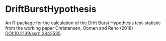 # DriftBurstHypothesis

An R-package for the calculation of the Drift Burst Hypothesis test-statistic from the working paper Christensen, Oomen and Reno (2018) <DOI:10.2139/ssrn.2842535>.
